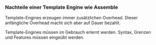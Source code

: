 ### Nachteile einer Template Engine wie Assemble

Template-Engines erzeugen immer zusätzlichen Overhead. Dieser anfängliche Overhead macht sich aber auf Dauer bezahlt.

Template-Engines müssen im Gebrauch erlernt werden. Syntax, Grenzen und Features müssen eingeübt werden.